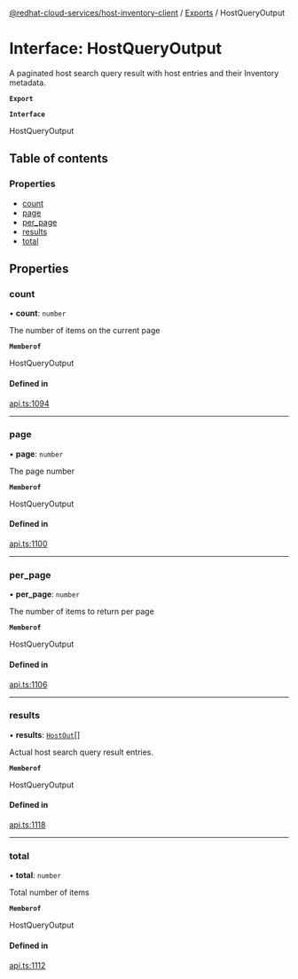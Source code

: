 [@redhat-cloud-services/host-inventory-client](../README.md) / [Exports](../modules.md) / HostQueryOutput

# Interface: HostQueryOutput

A paginated host search query result with host entries and their Inventory metadata.

**`Export`**

**`Interface`**

HostQueryOutput

## Table of contents

### Properties

- [count](HostQueryOutput.md#count)
- [page](HostQueryOutput.md#page)
- [per\_page](HostQueryOutput.md#per_page)
- [results](HostQueryOutput.md#results)
- [total](HostQueryOutput.md#total)

## Properties

### count

• **count**: `number`

The number of items on the current page

**`Memberof`**

HostQueryOutput

#### Defined in

[api.ts:1094](https://github.com/RedHatInsights/javascript-clients/blob/master/packages/host-inventory/api.ts#L1094)

___

### page

• **page**: `number`

The page number

**`Memberof`**

HostQueryOutput

#### Defined in

[api.ts:1100](https://github.com/RedHatInsights/javascript-clients/blob/master/packages/host-inventory/api.ts#L1100)

___

### per\_page

• **per\_page**: `number`

The number of items to return per page

**`Memberof`**

HostQueryOutput

#### Defined in

[api.ts:1106](https://github.com/RedHatInsights/javascript-clients/blob/master/packages/host-inventory/api.ts#L1106)

___

### results

• **results**: [`HostOut`](HostOut.md)[]

Actual host search query result entries.

**`Memberof`**

HostQueryOutput

#### Defined in

[api.ts:1118](https://github.com/RedHatInsights/javascript-clients/blob/master/packages/host-inventory/api.ts#L1118)

___

### total

• **total**: `number`

Total number of items

**`Memberof`**

HostQueryOutput

#### Defined in

[api.ts:1112](https://github.com/RedHatInsights/javascript-clients/blob/master/packages/host-inventory/api.ts#L1112)
